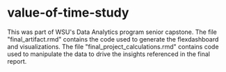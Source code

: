 # value-of-time-study

This was part of WSU's Data Analytics program senior capstone. 
The file "final_artifact.rmd" contains the code used to generate the flexdashboard and visualizations.
The file "final_project_calculations.rmd" contains code used to manipulate the data to drive the insights referenced in the final report.

